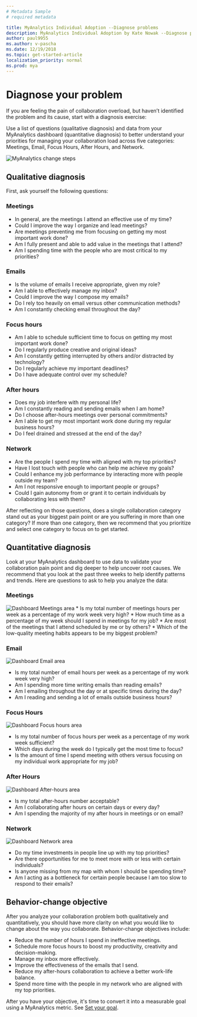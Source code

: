 ```yaml
---
# Metadata Sample
# required metadata

title: MyAnalytics Individual Adoption --Diagnose problems
description: MyAnalytics Individual Adoption by Kate Nowak --Diagnose problems section
author: paul9955
ms.author: v-pascha
ms.date: 12/19/2018
ms.topic: get-started-article
localization_priority: normal 
ms.prod: mya
---
```


# Diagnose your problem

If you are feeling the pain of collaboration overload, but haven’t identified the problem and its cause, start with a diagnosis exercise:

Use a list of questions (qualitative diagnosis) and data from your MyAnalytics dashboard (quantitative diagnosis) to better understand your priorities for managing your collaboration load across five categories: Meetings, Email, Focus Hours, After Hours, and Network.

<img src="../../../images/mya/use/Adopt-indiv-05.PNG" alt="MyAnalytics change steps">

## Qualitative diagnosis

First, ask yourself the following questions:

### Meetings

 * In general, are the meetings I attend an effective use of my time?
 * Could I improve the way I organize and lead meetings?
 * Are meetings preventing me from focusing on getting my most important work done?
 * Am I fully present and able to add value in the meetings that I attend?
 * Am I spending time with the people who are most critical to my priorities?

### Emails

 * Is the volume of emails I receive appropriate, given my role?
 * Am I able to effectively manage my inbox?
 * Could I improve the way I compose my emails?
 * Do I rely too heavily on email versus other communication methods?
 * Am I constantly checking email throughout the day?

### Focus hours

 * Am I able to schedule sufficient time to focus on getting my most important work done?
 * Do I regularly produce creative and original ideas?
 * Am I constantly getting interrupted by others and/or distracted by technology?
 * Do I regularly achieve my important deadlines?
 * Do I have adequate control over my schedule?

### After hours

 * Does my job interfere with my personal life?
 * Am I constantly reading and sending emails when I am home?
 * Do I choose after-hours meetings over personal commitments?
 * Am I able to get my most important work done during my regular business hours?
 * Do I feel drained and stressed at the end of the day?

### Network
 * Are the people I spend my time with aligned with my top priorities?
 * Have I lost touch with people who can help me achieve my goals?
 * Could I enhance my job performance by interacting more with people outside my team?
 * Am I not responsive enough to important people or groups?
 * Could I gain autonomy from or grant it to certain individuals by collaborating less with them? 

After reflecting on those questions, does a single collaboration category stand out as your biggest pain point or are you suffering in more than one category? If more than one category, then we recommend that you prioritize and select one category to focus on to get started.

## Quantitative diagnosis

Look at your MyAnalytics dashboard to use data to validate your collaboration pain point and dig deeper to help uncover root causes. We recommend that you look at the past three weeks to help identify patterns and trends. Here are questions to ask to help you analyze the data:

### Meetings

<img src="../../../images/mya/use/Adopt-indiv-1.PNG" alt="Dashboard Meetings area">  
 * Is my total number of meetings hours per week as a percentage of my work week very high?
 * How much time as a percentage of my week should I spend in meetings for my job?
 * Are most of the meetings that I attend scheduled by me or by others?
 * Which of the low-quality meeting habits appears to be my biggest problem?

### Email
 
<img src="../../../images/mya/use/Adopt-indiv-2.PNG" alt="Dashboard Email area">
  
 * Is my total number of email hours per week as a percentage of my work week very high?
 * Am I spending more time writing emails than reading emails?
 * Am I emailing throughout the day or at specific times during the day?
 * Am I reading and sending a lot of emails outside business hours?

### Focus Hours
 
<img src="../../../images/mya/use/Adopt-indiv-3.PNG" alt="Dashboard Focus hours area">
  
 * Is my total number of focus hours per week as a percentage of my work week sufficient?
 * Which days during the week do I typically get the most time to focus?
 * Is the amount of time I spend meeting with others versus focusing on my individual work appropriate for my job?

### After Hours
 
<img src="../../../images/mya/use/Adopt-indiv-4.PNG" alt="Dashboard After-hours area">
  
 * Is my total after-hours number acceptable?
 * Am I collaborating after hours on certain days or every day?
 * Am I spending the majority of my after hours in meetings or on email?

### Network
 
<img src="../../../images/mya/use/network2.PNG" alt="Dashboard Network area">
  
 * Do my time investments in people line up with my top priorities?
 * Are there opportunities for me to meet more with or less with certain individuals?
 * Is anyone missing from my map with whom I should be spending time?
 * Am I acting as a bottleneck for certain people because I am too slow to respond to their emails?

## Behavior-change objective 

After you analyze your collaboration problem both qualitatively and quantitatively, you should have more clarity on what you would like to change about the way you collaborate. Behavior-change objectives include: 

* Reduce the number of hours I spend in ineffective meetings.
* Schedule more focus hours to boost my productivity, creativity and decision-making.
* Manage my inbox more effectively.
* Improve the effectiveness of the emails that I send.
* Reduce my after-hours collaboration to achieve a better work-life balance.
* Spend more time with the people in my network who are aligned with my top priorities.

After you have your objective, it's time to convert it into a measurable goal using a MyAnalytics metric. See [Set your goal](../MyA-Adoption/Indiv-adopt-set-goals.md).

